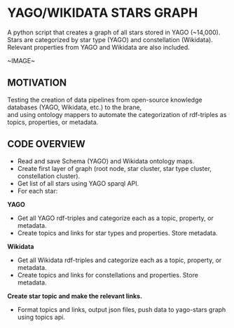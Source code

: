 # YAGO/WIKIDATA STARS GRAPH

A python script that creates a graph of all stars stored in YAGO (~14,000).<br />
Stars are categorized by star type (YAGO) and constellation (Wikidata).<br />
Relevant properties from YAGO and Wikidata are also included.<br />

~IMAGE~

## MOTIVATION

Testing the creation of data pipelines from open-source knowledge databases (YAGO, Wikidata, etc.) to the brane,<br /> 
and using ontology mappers to automate the categorization of rdf-triples as topics, properties, or metadata.<br />

## CODE OVERVIEW

* Read and save Schema (YAGO) and Wikidata ontology maps.
* Create first layer of graph (root node, star cluster, star type cluster, constellation cluster).
* Get list of all stars using YAGO sparql API.
* For each star:<br />

**YAGO**
  * Get all YAGO rdf-triples and categorize each as a topic, property, or metadata. 
  * Create topics and links for star types and properties. Store metadata.<br />

**Wikidata**
  * Get all Wikidata rdf-triples and categorize each as a topic, property, or metadata.
  * Create topics and links for constellations and properties. Store metadata.<br />

**Create star topic and make the relevant links.**
* Format topics and links, output json files, push data to yago-stars graph using topics api.
